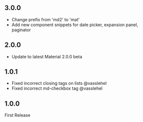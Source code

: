 ## 3.0.0
- Change prefix from 'md2' to 'mat'
- Add new component snippets for date picker, expansion panel, paginator

## 2.0.0
- Update to latest Material 2.0.0 beta

## 1.0.1
- Fixed incorrect closing tags on lists @vasslehel
- Fixed incorrect md-checkbox tag @vasslehel

## 1.0.0
First Release